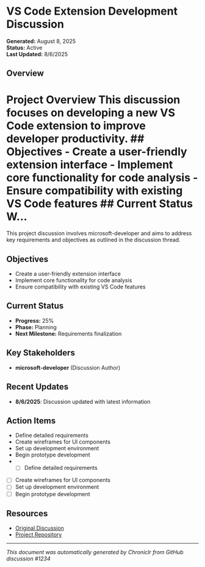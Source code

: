 # VS Code Extension Development Discussion

**Generated:** August 8, 2025  
**Status:** Active  
**Last Updated:** 8/6/2025

## Overview

# Project Overview  This discussion focuses on developing a new VS Code extension to improve developer productivity.  ## Objectives - Create a user-friendly extension interface - Implement core functionality for code analysis - Ensure compatibility with existing VS Code features  ## Current Status W...

This project discussion involves microsoft-developer and aims to address key requirements and objectives as outlined in the discussion thread.

## Objectives

- Create a user-friendly extension interface
- Implement core functionality for code analysis
- Ensure compatibility with existing VS Code features

## Current Status

- **Progress:** 25%
- **Phase:** Planning
- **Next Milestone:** Requirements finalization

## Key Stakeholders

- **microsoft-developer** (Discussion Author)

## Recent Updates

- **8/6/2025**: Discussion updated with latest information

## Action Items

- Define detailed requirements
- Create wireframes for UI components
- Set up development environment
- Begin prototype development
- - [ ] Define detailed requirements
- [ ] Create wireframes for UI components
- [ ] Set up development environment
- [ ] Begin prototype development

## Resources

- [Original Discussion](https://github.com/microsoft/vscode/discussions/1234)
- [Project Repository](https://github.com/microsoft/vscode)

---
*This document was automatically generated by Chroniclr from GitHub discussion #1234*